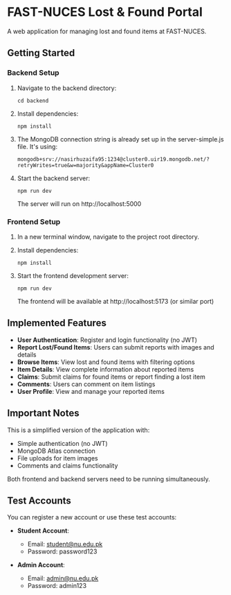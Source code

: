 
# FAST-NUCES Lost & Found Portal

A web application for managing lost and found items at FAST-NUCES.

## Getting Started

### Backend Setup

1. Navigate to the backend directory:
   ```
   cd backend
   ```

2. Install dependencies:
   ```
   npm install
   ```

3. The MongoDB connection string is already set up in the server-simple.js file. It's using:
   ```
   mongodb+srv://nasirhuzaifa95:1234@cluster0.uir19.mongodb.net/?retryWrites=true&w=majority&appName=Cluster0
   ```

4. Start the backend server:
   ```
   npm run dev
   ```
   The server will run on http://localhost:5000

### Frontend Setup

1. In a new terminal window, navigate to the project root directory.

2. Install dependencies:
   ```
   npm install
   ```

3. Start the frontend development server:
   ```
   npm run dev
   ```
   The frontend will be available at http://localhost:5173 (or similar port)

## Implemented Features

- **User Authentication**: Register and login functionality (no JWT)
- **Report Lost/Found Items**: Users can submit reports with images and details
- **Browse Items**: View lost and found items with filtering options
- **Item Details**: View complete information about reported items
- **Claims**: Submit claims for found items or report finding a lost item
- **Comments**: Users can comment on item listings
- **User Profile**: View and manage your reported items

## Important Notes

This is a simplified version of the application with:
- Simple authentication (no JWT)
- MongoDB Atlas connection
- File uploads for item images
- Comments and claims functionality

Both frontend and backend servers need to be running simultaneously.

## Test Accounts

You can register a new account or use these test accounts:

- **Student Account**:
  - Email: student@nu.edu.pk
  - Password: password123

- **Admin Account**:
  - Email: admin@nu.edu.pk
  - Password: admin123
